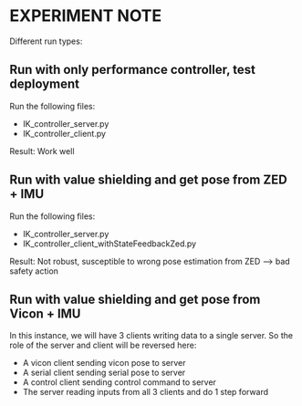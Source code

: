 # EXPERIMENT NOTE
Different run types:
## Run with only performance controller, test deployment
Run the following files:
- IK_controller_server.py
- IK_controller_client.py

Result: Work well

## Run with value shielding and get pose from ZED + IMU
Run the following files:
- IK_controller_server.py
- IK_controller_client_withStateFeedbackZed.py

Result: Not robust, susceptible to wrong pose estimation from ZED --> bad safety action

## Run with value shielding and get pose from Vicon + IMU
In this instance, we will have 3 clients writing data to a single server. So the role of the server and client will be reversed here:
- A vicon client sending vicon pose to server
- A serial client sending serial pose to server
- A control client sending control command to server
- The server reading inputs from all 3 clients and do 1 step forward